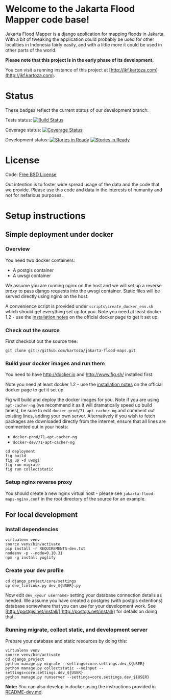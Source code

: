 # Welcome to the Jakarta Flood Mapper code base!

Jakarta Flood Mapper is a django application for mapping floods in Jakarta.
With a bit of tweaking the application could probably be used for other
localities in Indonesia fairly easily, and with a little more it could
be used in other parts of the world.

**Please note that this project is in the early phase of its development.**

You can visit a running instance of this project at
[http://jkf.kartoza.com](http://jkf.kartoza.com).

# Status

These badges reflect the current status of our development branch:

Tests status: [![Build Status](https://travis-ci.org/kartoza/jakarta-flood-maps-django.svg)](https://travis-ci.org/kartoza/jakarta-flood-maps-django)

Coverage status: [![Coverage Status](https://coveralls.io/repos/kartoza/jakarta-flood-maps/badge.png?branch=develop)](https://coveralls.io/r/kartoza/jakarta-flood-maps?branch=develop)

Development status: [![Stories in Ready](https://badge.waffle.io/kartoza/jakarta-flood-maps.svg?label=ready&title=Ready)](http://waffle.io/kartoza/jakarta-flood-maps) [![Stories in Ready](https://badge.waffle.io/kartoza/jakarta-flood-maps.svg?label=In%20Progress&title=In%20Progress)](http://waffle.io/kartoza/jakarta-flood-maps)

# License

Code: [Free BSD License](http://www.freebsd.org/copyright/freebsd-license.html)

Out intention is to foster wide spread usage of the data and the code that we
provide. Please use this code and data in the interests of humanity and not for
nefarious purposes.

# Setup instructions

## Simple deployment under docker

### Overview

You need two docker containers:

* A postgis container
* A uwsgi container

We assume you are running nginx on the host and we will set up a reverse
proxy to pass django requests into the uwsgi container. Static files will
be served directly using nginx on the host.

A convenience script is provided under ``scripts\create_docker_env.sh`` which
should get everything set up for you. Note you need at least docker 1.2 - use
the [installation notes](http://docs.docker.com/installation/ubuntulinux/)
on the official docker page to get it set up.

### Check out the source


First checkout out the source tree:

```
git clone git://github.com/kartoza/jakarta-flood-maps.git
```

### Build your docker images and run them

You need to have http://docker.io and http://www.fig.sh/ installed first.

Note you need at least docker 1.2 - use
the [installation notes](http://docs.docker.com/installation/ubuntulinux/)
on the official docker page to get it set up.

Fig will build and deploy the docker images for you. Note if you are using
``apt-cacher-ng`` (we recommend it as it will dramatically speed up build
times), be sure to edit ``docker-prod/71-apt-cacher-ng`` and comment out
existing lines, adding your own server. Alternatively if you wish to fetch
packages are downloaded directly from the internet, ensure that all lines are
commented out in your hosts:

* ``docker-prod/71-apt-cacher-ng``
* ``docker-dev/71-apt-cacher-ng``


```
cd deployment
fig build
fig up -d uwsgi
fig run migrate
fig run collectstatic
```

### Setup nginx reverse proxy

You should create a new nginx virtual host - please see
``jakarta-flood-maps-nginx.conf`` in the root directory of the source for an example.


## For local development

### Install dependencies

```
virtualenv venv
source venv/bin/activate
pip install -r REQUIREMENTS-dev.txt
nodeenv -p --node=0.10.31
npm -g install yuglify
```

### Create your dev profile


```
cd django_project/core/settings
cp dev_timlinux.py dev_${USER}.py
```

Now edit ``dev_<your username>`` setting your database connection details as
needed. We assume you have created a postgres (with postgis extentions)
database somewhere that you can use for your development work. See
[http://postgis.net/install/](http://postgis.net/install/) for details on doing
that.

### Running migrate, collect static, and development server

Prepare your database and static resources by doing this:

```
virtualenv venv
source venv/bin/activate
cd django_project
python manage.py migrate --settings=core.settings.dev_${USER}
python manage.py collectstatic --noinput --settings=core.settings.dev_${USER}
python manage.py runserver --settings=core.settings.dev_${USER}
```

**Note:** You can also develop in docker using the instructions provided in
[README-dev.md](https://github.com/kartoza/jakarta-flood-maps/blob/develop/README-dev.md).




